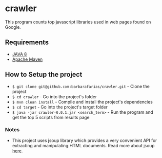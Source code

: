 # crawler
This program counts top javascript libraries used in web pages found on Google.

## Requirements
 - [JAVA 8](https://docs.oracle.com/javase/8/docs/technotes/guides/install/install_overview.html)
 - [Apache Maven](https://maven.apache.org/index.html)

## How to Setup the project
* `$ git clone git@github.com:barbarafarias/crawler.git` - Clone the project
* `$ cd crawler` - Go into the project's folder
* `$ mvn clean install` - Compile and install the project's dependencies
* `$ cd target` - Go into the project's target folder
* `$ java -jar crawler-0.0.1.jar <search_term>` - Run the program and get the top 5 scripts from results page

### Notes
* This project uses jsoup library which provides a very convenient API for extracting and manipulating HTML documents. Read more about jsoup [here](https://jsoup.org/).
